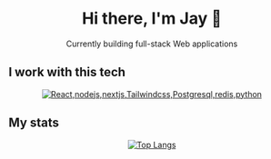 
<h1 align="center">Hi there, I'm Jay 👋</h1>

<p align="center">Currently building full-stack Web applications

## I work with this tech

<p align="center">
  <a href="#">
    <img src="https://skillicons.dev/icons?i=react,nodejs,nextjs,tailwindcss,postgresql,redis,py" alt="React,nodejs,nextjs,Tailwindcss,Postgresql,redis,python" />
  </a>
</p>

## My stats
<p align="center"><a href="#">
    <img src="https://github-readme-stats.vercel.app/api/top-langs/?username=j-sup&layout=compact&theme=onedark&count_private=true&hide_border=true&bg_color=0d1117" alt="Top Langs">
</a></p>
